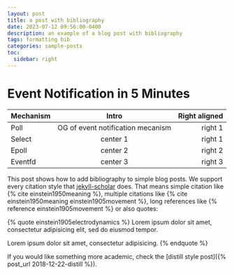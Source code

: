 ```yaml
---
layout: post
title: a post with bibliography
date: 2023-07-12 09:56:00-0400
description: an example of a blog post with bibliography
tags: formatting bib
categories: sample-posts
toc:
  sidebar: right
---
```


# Event Notification in 5 Minutes

| Mechanism | Intro | Right aligned |
| :----------- | :------------: | ------------: |
| Poll       |    OG of event notification mecanism    |       right 1 |
| Select       |    center 1    |       right 1 |
| Epoll       |    center 2    |       right 2 |
| Eventfd       |    center 3    |       right 3 |

This post shows how to add bibliography to simple blog posts. We support every citation style that [jekyll-scholar](https://github.com/inukshuk/jekyll-scholar) does. That means simple citation like {% cite einstein1950meaning %}, multiple citations like {% cite einstein1950meaning einstein1905movement %}, long references like {% reference einstein1905movement %} or also quotes:

{% quote einstein1905electrodynamics %}
Lorem ipsum dolor sit amet, consectetur adipisicing elit,
sed do eiusmod tempor.

Lorem ipsum dolor sit amet, consectetur adipisicing.
{% endquote %}

If you would like something more academic, check the [distill style post]({% post_url 2018-12-22-distill %}).

